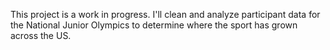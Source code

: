 This project is a work in progress. I'll clean and analyze participant data for the National Junior Olympics to determine where the sport has grown across the US.
